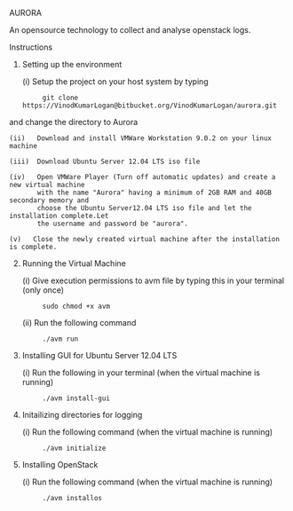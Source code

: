 AURORA				

An opensource technology to collect and analyse openstack logs.

Instructions

1. Setting up the environment

	(i)	   Setup the project on your host system by typing

			git clone https://VinodKumarLogan@bitbucket.org/VinodKumarLogan/aurora.git


and change the directory to Aurora

	(ii)   Download and install VMWare Workstation 9.0.2 on your linux machine

	(iii)  Download Ubuntu Server 12.04 LTS iso file

	(iv)   Open VMWare Player (Turn off automatic updates) and create a new virtual machine
		   with the name "Aurora" having a minimum of 2GB RAM and 40GB secondary memory and 
		   choose the Ubuntu Server12.04 LTS iso file and let the installation complete.Let 
		   the username and password be "aurora".

	(v)   Close the newly created virtual machine after the installation is complete.



2. Running the Virtual Machine

	(i)    Give execution permissions to avm file by typing this in your terminal
		   (only once)
			
			sudo chmod +x avm

	(ii)   Run the following command

			./avm run  


3. Installing GUI for Ubuntu Server 12.04 LTS

	(i)    Run the following in your terminal (when the virtual machine is running)
			
			./avm install-gui


4. Initailizing directories for logging

	(i)    Run the following command (when the virtual machine is running)

			./avm initialize


5. Installing OpenStack
	
	(i)    Run the following command (when the virtual machine is running)

			./avm installos